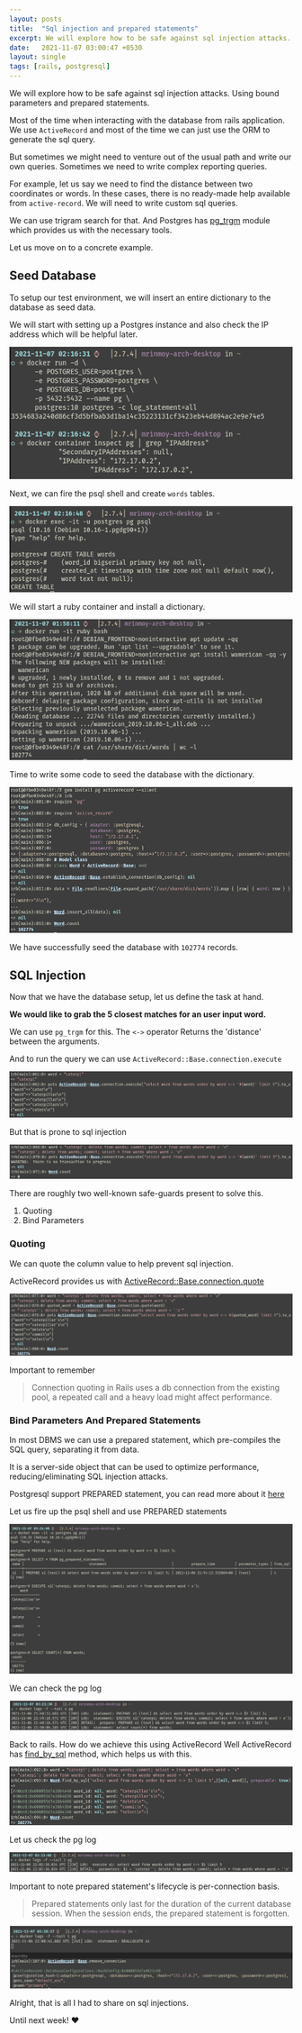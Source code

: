 ```yaml
---
layout: posts
title:  "Sql injection and prepared statements"
excerpt: We will explore how to be safe against sql injection attacks.
date:   2021-11-07 03:00:47 +0530
layout: single
tags: [rails, postgresql]
---
```

We will explore how to be safe against sql injection attacks. Using bound parameters and prepared statements.

Most of the time when interacting with the database from rails application. We use `ActiveRecord` and most of the time we can just use the ORM to generate the sql query.

But sometimes we might need to venture out of the usual path and write our own queries. Sometimes we need to write complex reporting queries.

For example, let us say we need to find the distance between two coordinates or words. In these cases, there is no ready-made help available from `active-record`. We will need to write custom sql queries.

We can use trigram search for that. And Postgres has [pg_trgm](https://www.postgresql.org/docs/current/pgtrgm.html) module which provides us with the necessary tools.

Let us move on to a concrete example.

## Seed Database

To setup our test environment, we will insert an entire dictionary to the database as seed data.

We will start with setting up a Postgres instance and also check the IP address which will be helpful later.

![start_pg](/assets/images/start_pg_2021-11-07-02:17:03.png)

Next, we can fire the psql shell and create `words` tables.

![create_table](/assets/images/create_table_2021-11-07-02:19:04.png)

We will start a ruby container and install a dictionary.

![install_dict](/assets/images/install_dict_2021-11-07-02:11:28.png)

Time to write some code to seed the database with the dictionary.

![seed_data](/assets/images/seed_data_2021-11-07-02:25:58.png)

We have successfully seed the database with `102774` records.

## SQL Injection

Now that we have the database setup, let us define the task at hand.

**We would like to grab the 5 closest matches for an user input word.**

We can use `pg_trgm` for this. The `<->` operator Returns the 'distance' between the arguments.

And to run the query we can use `ActiveRecord::Base.connection.execute`

![raw_sql_1](/assets/images/raw_sql_1_2021-11-07-02:51:36.png)

But that is prone to sql injection

![raw_sql_2](/assets/images/raw_sql_2_2021-11-07-02:52:01.png)

There are roughly two well-known safe-guards present to solve this.
1. Quoting
2. Bind Parameters

### Quoting

We can quote the column value to help prevent sql injection.

ActiveRecord provides us with [ActiveRecord::Base.connection.quote](https://api.rubyonrails.org/classes/ActiveRecord/ConnectionAdapters/Quoting.html#method-i-quote)

![quoting](/assets/images/quoting_2021-11-07-02:58:40.png)

Important to remember
> Connection quoting in Rails uses a db connection from the existing pool, a repeated call and a heavy load might affect performance.

### Bind Parameters And Prepared Statements

In most DBMS we can use a prepared statement, which pre-compiles the SQL query, separating it from data.

It is a server-side object that can be used to optimize performance, reducing/eliminating SQL injection attacks.

Postgresql support PREPARED statement, you can read more about it [here](https://www.postgresql.org/docs/9.3/sql-prepare.html)

Let us fire up the psql shell and use PREPARED statements

![bind_query](/assets/images/bind_query_2021-11-07-03:25:20.png)

We can check the pg log

![pg_log_1](/assets/images/pg_log_1_2021-11-07-03:22:08.png)

Back to rails. How do we achieve this using ActiveRecord
Well ActiveRecord has [find_by_sql](https://api.rubyonrails.org/v6.1.4/classes/ActiveRecord/Querying.html#method-i-find_by_sql) method, which helps us with this.

![find_by_sql](/assets/images/find_by_sql_2021-11-07-03:11:15.png)

Let us check the pg log

![pg_log_2](/assets/images/pg_log_2_2021-11-07-03:33:47.png)

Important to note prepared statement's lifecycle is per-connection basis.

> Prepared statements only last for the duration of the current database session. When the session ends, the prepared statement is forgotten.

![pg_log_3](/assets/images/pg_log_3_2021-11-07-03:38:51.png)


Alright, that is all I had to share on sql injections.

Until next week! :heart:
